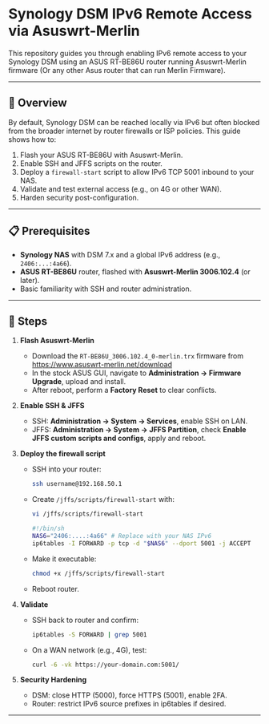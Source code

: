 # Synology DSM IPv6 Remote Access via Asuswrt-Merlin

This repository guides you through enabling IPv6 remote access to your Synology DSM using an ASUS RT-BE86U router running Asuswrt-Merlin firmware (Or any other Asus router that can run Merlin Firmware).

---

## 📖 Overview

By default, Synology DSM can be reached locally via IPv6 but often blocked from the broader internet by router firewalls or ISP policies. This guide shows how to:

1. Flash your ASUS RT-BE86U with Asuswrt-Merlin.
2. Enable SSH and JFFS scripts on the router.
3. Deploy a `firewall-start` script to allow IPv6 TCP 5001 inbound to your NAS.
4. Validate and test external access (e.g., on 4G or other WAN).
5. Harden security post-configuration.

---

## 📋 Prerequisites

- **Synology NAS** with DSM 7.x and a global IPv6 address (e.g., `2406:...:4a66`).
- **ASUS RT-BE86U** router, flashed with **Asuswrt-Merlin 3006.102.4** (or later).
- Basic familiarity with SSH and router administration.

---

## 🚀 Steps

1. **Flash Asuswrt-Merlin**
   - Download the `RT-BE86U_3006.102.4_0-merlin.trx` firmware from https://www.asuswrt-merlin.net/download
   - In the stock ASUS GUI, navigate to **Administration → Firmware Upgrade**, upload and install.
   - After reboot, perform a **Factory Reset** to clear conflicts.

2. **Enable SSH & JFFS**
   - SSH: **Administration → System → Services**, enable SSH on LAN.
   - JFFS: **Administration → System → JFFS Partition**, check **Enable JFFS custom scripts and configs**, apply and reboot.

3. **Deploy the firewall script**
   - SSH into your router:
     ```bash
     ssh username@192.168.50.1
     ```
   - Create `/jffs/scripts/firewall-start` with:
     ```bash
     vi /jffs/scripts/firewall-start
     ```
     ```sh
     #!/bin/sh 
     NAS6="2406:....:4a66" # Replace with your NAS IPv6
     ip6tables -I FORWARD -p tcp -d "$NAS6" --dport 5001 -j ACCEPT
     ```
   - Make it executable:
     ```bash
     chmod +x /jffs/scripts/firewall-start
     ```
   - Reboot router.

4. **Validate**
   - SSH back to router and confirm:
     ```bash
     ip6tables -S FORWARD | grep 5001
     ```
   - On a WAN network (e.g., 4G), test:
     ```bash
     curl -6 -vk https://your-domain.com:5001/
     ```

5. **Security Hardening**
   - DSM: close HTTP (5000), force HTTPS (5001), enable 2FA.
   - Router: restrict IPv6 source prefixes in ip6tables if desired.

---
